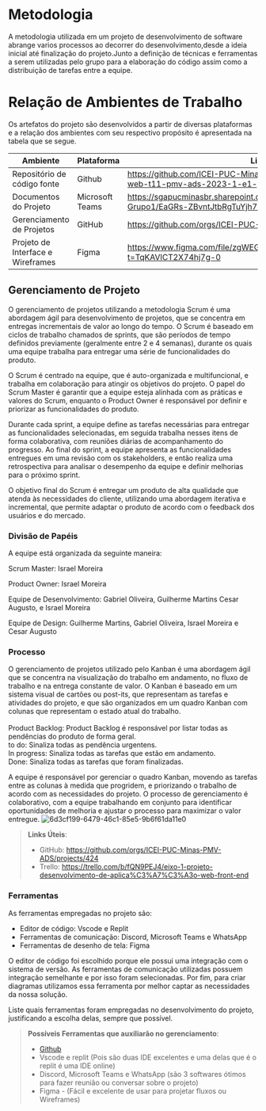 
# Metodologia


A metodologia utilizada em um projeto de desenvolvimento de software abrange varios processos ao decorrer do desenvolvimento,desde a ideia inicial até finalização do projeto.Junto a definição de técnicas e ferramentas a serem utilizadas pelo grupo para a elaboração do código assim como a distribuição de tarefas entre a equipe. 

# Relação de Ambientes de Trabalho

Os artefatos do projeto são desenvolvidos a partir de diversas plataformas e a relação dos ambientes com seu respectivo propósito é apresentada na tabela que se segue.

| Ambiente  | Plataforma | Link de Acesso |
|--- |--- |--- |
|Repositório de código fonte| Github | https://github.com/ICEI-PUC-Minas-PMV-ADS/pmv-ads-2023-1-e1-proj-web-t11-pmv-ads-2023-1-e1-proj-web-t11-01 |
|Documentos do Projeto | Microsoft Teams |https://sgapucminasbr.sharepoint.com/:w:/s/team_sga_2418_2023_1_4577111-Grupo1/EaGRs-ZBvntJtbRgTuYjh7AB07tClSKAIynkD_-kVU_pIw?e=t9MJZk |
|Gerenciamento de Projetos | GitHub | https://github.com/orgs/ICEI-PUC-Minas-PMV-ADS/projects/424 |
| Projeto de Interface e Wireframes | Figma | https://www.figma.com/file/zgWEGJKQjp8H7FfcoQy584/Wireframes?t=TqKAVlCT2X74hj7g-0 |

## Gerenciamento de Projeto
O gerenciamento de projetos utilizando a metodologia Scrum é uma abordagem ágil para desenvolvimento de projetos, que se concentra em entregas incrementais de valor ao longo do tempo. O Scrum é baseado em ciclos de trabalho chamados de sprints, que são períodos de tempo definidos previamente (geralmente entre 2 e 4 semanas), durante os quais uma equipe trabalha para entregar uma série de funcionalidades do produto.

O Scrum é centrado na equipe, que é auto-organizada e multifuncional, e trabalha em colaboração para atingir os objetivos do projeto. O papel do Scrum Master é garantir que a equipe esteja alinhada com as práticas e valores do Scrum, enquanto o Product Owner é responsável por definir e priorizar as funcionalidades do produto.

Durante cada sprint, a equipe define as tarefas necessárias para entregar as funcionalidades selecionadas, em seguida trabalha nesses itens de forma colaborativa, com reuniões diárias de acompanhamento do progresso. Ao final do sprint, a equipe apresenta as funcionalidades entregues em uma revisão com os stakeholders, e então realiza uma retrospectiva para analisar o desempenho da equipe e definir melhorias para o próximo sprint.

O objetivo final do Scrum é entregar um produto de alta qualidade que atenda às necessidades do cliente, utilizando uma abordagem iterativa e incremental, que permite adaptar o produto de acordo com o feedback dos usuários e do mercado.
### Divisão de Papéis

A equipe está organizada da seguinte maneira: 

Scrum Master: Israel Moreira 

Product Owner: Israel Moreira 

Equipe de Desenvolvimento: Gabriel Oliveira, Guilherme Martins Cesar Augusto, e Israel Moreira 

Equipe de Design: Guilherme Martins, Gabriel Oliveira, Israel Moreira e Cesar Augusto 

### Processo
O gerenciamento de projetos utilizado pelo Kanban é uma abordagem ágil que se concentra na visualização do trabalho em andamento, no fluxo de trabalho e na entrega constante de valor. O Kanban é baseado em um sistema visual de cartões ou post-its, que representam as tarefas e atividades do projeto, e que são organizados em um quadro Kanban com colunas que representam o estado atual do trabalho.<br>
<br>
Product Backlog: Product Backlog é responsável por listar todas as pendências do produto de forma geral.<br>
to do: Sinaliza todas as pendência urgentens.<br>
In progress: Sinaliza todas as tarefas que estão em andamento.<br>
Done: Sinaliza todas as tarefas que foram finalizadas.<br>

A equipe é responsável por gerenciar o quadro Kanban, movendo as tarefas entre as colunas à medida que progridem, e priorizando o trabalho de acordo com as necessidades do projeto. O processo de gerenciamento é colaborativo, com a equipe trabalhando em conjunto para identificar oportunidades de melhoria e ajustar o processo para maximizar o valor entregue.
![6d3cf199-6479-46c1-85e5-9b6f61da11e0](https://user-images.githubusercontent.com/111918966/233823021-db14172d-8bf7-46b1-b361-35596f014a4a.jpg)
 
> **Links Úteis**:
> - GitHub: https://github.com/orgs/ICEI-PUC-Minas-PMV-ADS/projects/424
> - Trello: https://trello.com/b/fQN9PEJ4/eixo-1-projeto-desenvolvimento-de-aplica%C3%A7%C3%A3o-web-front-end

### Ferramentas

As ferramentas empregadas no projeto são:

- Editor de código: Vscode e Replit
- Ferramentas de comunicação: Discord, Microsoft Teams e WhatsApp
- Ferramentas de desenho de tela: Figma

O editor de código foi escolhido porque ele possui uma integração com o
sistema de versão. As ferramentas de comunicação utilizadas possuem
integração semelhante e por isso foram selecionadas. Por fim, para criar
diagramas utilizamos essa ferramenta por melhor captar as
necessidades da nossa solução.

Liste quais ferramentas foram empregadas no desenvolvimento do projeto, justificando a escolha delas, sempre que possível.
 
> **Possíveis Ferramentas que auxiliarão no gerenciamento**: 
> - [Github](https://github.com/)
> - Vscode e replit (Pois são duas IDE excelentes e uma delas que é o replit é uma IDE online)
> - Discord, Microsoft Teams e WhatsApp (são 3 softwares ótimos para fazer reunião ou conversar sobre o projeto)
> - Figma - (Fácil e excelente de usar para projetar fluxos ou Wireframes)
